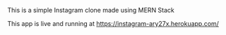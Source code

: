 This is a simple Instagram clone made using MERN Stack

This app is live and running at https://instagram-ary27x.herokuapp.com/